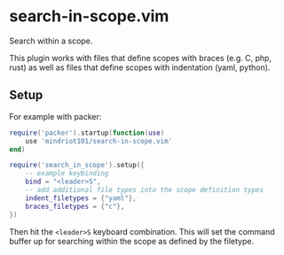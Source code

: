 # search-in-scope.vim

Search within a scope.

This plugin works with files that define scopes with braces (e.g. C, php, rust) as well as files that define scopes with
indentation (yaml, python).

## Setup

For example with packer:

```lua
require('packer').startup(function(use)
    use 'mindriot101/search-in-scope.vim'
end)

require('search_in_scope').setup({
    -- example keybinding
    bind = "<leader>S",
    -- add additional file types into the scope definition types
    indent_filetypes = {"yaml"},
    braces_filetypes = {"c"},
})
```

Then hit the `<leader>S` keyboard combination. This will set the command buffer up for searching within the scope as
defined by the filetype.
